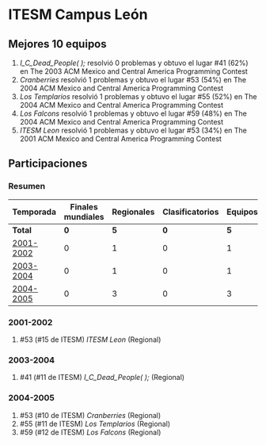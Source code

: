 # ITESM Campus León

## Mejores 10 equipos

1. _I_C_Dead_People( );_ resolvió 0 problemas y obtuvo el lugar #41 (62%) en The 2003 ACM Mexico and Central America Programming Contest
1. _Cranberries_ resolvió 1 problemas y obtuvo el lugar #53 (54%) en The 2004 ACM Mexico and Central America Programming Contest
1. _Los Templarios_ resolvió 1 problemas y obtuvo el lugar #55 (52%) en The 2004 ACM Mexico and Central America Programming Contest
1. _Los Falcons_ resolvió 1 problemas y obtuvo el lugar #59 (48%) en The 2004 ACM Mexico and Central America Programming Contest
1. _ITESM Leon_ resolvió 1 problemas y obtuvo el lugar #53 (34%) en The 2001 ACM Mexico and Central America Programming Contest

## Participaciones

### Resumen

| Temporada | Finales mundiales | Regionales | Clasificatorios | Equipos |
| --- | --- | --- | --- | --- |
| **Total** | **0** | **5** | **0** | **5** |
| [2001-2002](#2001-2002) | 0 | 1 | 0 | 1 |
| [2003-2004](#2003-2004) | 0 | 1 | 0 | 1 |
| [2004-2005](#2004-2005) | 0 | 3 | 0 | 3 |

### 2001-2002

1. #53 (#15 de ITESM) _ITESM Leon_ (Regional)

### 2003-2004

1. #41 (#11 de ITESM) _I_C_Dead_People( );_ (Regional)

### 2004-2005

1. #53 (#10 de ITESM) _Cranberries_ (Regional)
1. #55 (#11 de ITESM) _Los Templarios_ (Regional)
1. #59 (#12 de ITESM) _Los Falcons_ (Regional)



